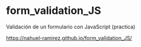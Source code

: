 # form_validation_JS

Validación de un formulario con JavaScript (practica) 

https://nahuel-ramirez.github.io/form_validation_JS/
